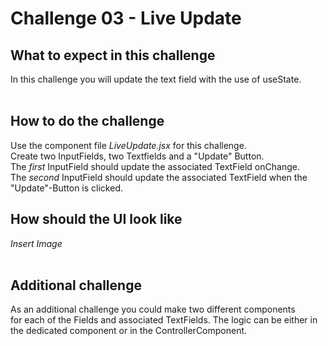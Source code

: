 # Challenge 03 - Live Update

## What to expect in this challenge
In this challenge you will update the text field with the use of useState.<br>
<br>
## How to do the challenge
Use the component file <i>LiveUpdate.jsx</i> for this challenge.<br>
Create two InputFields, two Textfields and a "Update" Button.<br>
The <i>first</i> InputField should update the associated TextField onChange.<br>
The <i>second</i> InputField should update the associated TextField when the "Update"-Button is clicked.
<br>
## How should the UI look like<br>
<i>Insert Image</i><br>
<br>
## Additional challenge
As an additional challenge you could make two different components<br>
for each of the Fields and associated TextFields. The logic can be either in the dedicated component or in the ControllerComponent.